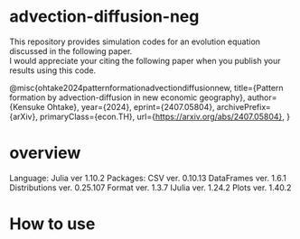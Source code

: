 # advection-diffusion-neg

This repository provides simulation codes for an evolution equation discussed in the following paper.  
I would appreciate your citing the following paper when you publish your results using this code.

@misc{ohtake2024patternformationadvectiondiffusionnew,
      title={Pattern formation by advection-diffusion in new economic geography}, 
      author={Kensuke Ohtake},
      year={2024},
      eprint={2407.05804},
      archivePrefix={arXiv},
      primaryClass={econ.TH},
      url={https://arxiv.org/abs/2407.05804}, 
}

# overview

Language: Julia ver 1.10.2
Packages:
CSV ver. 0.10.13
DataFrames ver. 1.6.1
Distributions ver. 0.25.107
Format ver. 1.3.7
IJulia ver. 1.24.2
Plots ver. 1.40.2

# How to use

